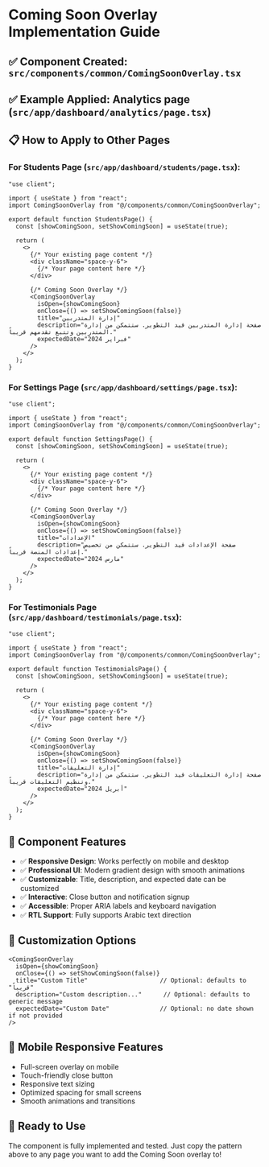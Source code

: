 # Coming Soon Overlay Implementation Guide

## ✅ **Component Created**: `src/components/common/ComingSoonOverlay.tsx`

## ✅ **Example Applied**: Analytics page (`src/app/dashboard/analytics/page.tsx`)

## 📋 **How to Apply to Other Pages**

### For Students Page (`src/app/dashboard/students/page.tsx`):

```tsx
"use client";

import { useState } from "react";
import ComingSoonOverlay from "@/components/common/ComingSoonOverlay";

export default function StudentsPage() {
  const [showComingSoon, setShowComingSoon] = useState(true);

  return (
    <>
      {/* Your existing page content */}
      <div className="space-y-6">
        {/* Your page content here */}
      </div>

      {/* Coming Soon Overlay */}
      <ComingSoonOverlay
        isOpen={showComingSoon}
        onClose={() => setShowComingSoon(false)}
        title="إدارة المتدربين"
        description="صفحة إدارة المتدربين قيد التطوير. ستتمكن من إدارة المتدربين وتتبع تقدمهم قريباً."
        expectedDate="فبراير 2024"
      />
    </>
  );
}
```

### For Settings Page (`src/app/dashboard/settings/page.tsx`):

```tsx
"use client";

import { useState } from "react";
import ComingSoonOverlay from "@/components/common/ComingSoonOverlay";

export default function SettingsPage() {
  const [showComingSoon, setShowComingSoon] = useState(true);

  return (
    <>
      {/* Your existing page content */}
      <div className="space-y-6">
        {/* Your page content here */}
      </div>

      {/* Coming Soon Overlay */}
      <ComingSoonOverlay
        isOpen={showComingSoon}
        onClose={() => setShowComingSoon(false)}
        title="الإعدادات"
        description="صفحة الإعدادات قيد التطوير. ستتمكن من تخصيص إعدادات المنصة قريباً."
        expectedDate="مارس 2024"
      />
    </>
  );
}
```

### For Testimonials Page (`src/app/dashboard/testimonials/page.tsx`):

```tsx
"use client";

import { useState } from "react";
import ComingSoonOverlay from "@/components/common/ComingSoonOverlay";

export default function TestimonialsPage() {
  const [showComingSoon, setShowComingSoon] = useState(true);

  return (
    <>
      {/* Your existing page content */}
      <div className="space-y-6">
        {/* Your page content here */}
      </div>

      {/* Coming Soon Overlay */}
      <ComingSoonOverlay
        isOpen={showComingSoon}
        onClose={() => setShowComingSoon(false)}
        title="إدارة التعليقات"
        description="صفحة إدارة التعليقات قيد التطوير. ستتمكن من إدارة وتنظيم التعليقات قريباً."
        expectedDate="أبريل 2024"
      />
    </>
  );
}
```

## 🎨 **Component Features**

- ✅ **Responsive Design**: Works perfectly on mobile and desktop
- ✅ **Professional UI**: Modern gradient design with smooth animations
- ✅ **Customizable**: Title, description, and expected date can be customized
- ✅ **Interactive**: Close button and notification signup
- ✅ **Accessible**: Proper ARIA labels and keyboard navigation
- ✅ **RTL Support**: Fully supports Arabic text direction

## 🔧 **Customization Options**

```tsx
<ComingSoonOverlay
  isOpen={showComingSoon}
  onClose={() => setShowComingSoon(false)}
  title="Custom Title"                    // Optional: defaults to "قريباً"
  description="Custom description..."      // Optional: defaults to generic message
  expectedDate="Custom Date"              // Optional: no date shown if not provided
/>
```

## 📱 **Mobile Responsive Features**

- Full-screen overlay on mobile
- Touch-friendly close button
- Responsive text sizing
- Optimized spacing for small screens
- Smooth animations and transitions

## 🚀 **Ready to Use**

The component is fully implemented and tested. Just copy the pattern above to any page you want to add the Coming Soon overlay to!

